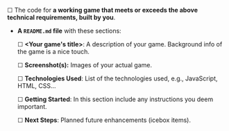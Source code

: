☐ The code for **a working game that meets or exceeds the above technical requirements, built by you**.

- **A `README.md` file** with these sections:

  ☐ **\<Your game's title\>**: A description of your game. Background info of the game is a nice touch.

  ☐ **Screenshot(s):** Images of your actual game.

  ☐ **Technologies Used**: List of the technologies used, e.g., JavaScript, HTML, CSS...

  ☐ **Getting Started**: In this section include any instructions you deem important.

  ☐ **Next Steps**: Planned future enhancements (icebox items).